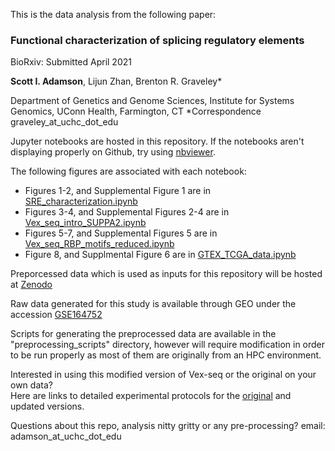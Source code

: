 This is the data analysis from the following paper:

<!-- [comment]: # (update with hyperlink when available) -->
### Functional characterization of splicing regulatory elements


BioRxiv: Submitted April 2021 

**Scott I. Adamson**, Lijun Zhan, Brenton R. Graveley*

Department of Genetics and Genome Sciences, Institute for Systems Genomics, UConn Health, Farmington, CT
*Correspondence graveley_at_uchc_dot_edu

Jupyter notebooks are hosted in this repository. If the notebooks aren't displaying properly on Github, try using [nbviewer](https://nbviewer.jupyter.org/).

The following figures are associated with each notebook:  
- Figures 1-2, and Supplemental Figure 1 are in [SRE_characterization.ipynb](https://github.com/scottiadamson/Splicing_regulatory_elements_paper/blob/main/SRE_characterization.ipynb)  
- Figures 3-4, and Supplemental Figures 2-4 are in [Vex_seq_intro_SUPPA2.ipynb](https://github.com/scottiadamson/Splicing_regulatory_elements_paper/blob/main/Vex_seq_intro_SUPPA2.ipynb)  
- Figures 5-7, and Supplemental Figures 5 are in [Vex_seq_RBP_motifs_reduced.ipynb](https://github.com/scottiadamson/Splicing_regulatory_elements_paper/blob/main/Vex_seq_RBP_motifs_reduced.ipynb)  
- Figure 8, and Supplmental Figure 6 are in [GTEX_TCGA_data.ipynb](https://github.com/scottiadamson/Splicing_regulatory_elements_paper/blob/main/GTEX_TCGA_data.ipynb)

Preporcessed data which is used as inputs for this repository will be hosted at [Zenodo](https://doi.org/10.5281/zenodo.4681667)

Raw data generated for this study is available through GEO under the accession [GSE164752](https://www.ncbi.nlm.nih.gov/geo/query/acc.cgi?acc=GSE164752)

Scripts for generating the preprocessed data are available in the "preprocessing_scripts" directory, however will require modification in order to be run properly as most of them are originally from an HPC environment.

<!-- [comment]: # (update with hyperlink for updated version when available) -->
Interested in using this modified version of Vex-seq or the original on your own data?  
Here are links to detailed experimental protocols for the [original](https://github.com/scottiadamson/Vex-seq/blob/master/Library_amplification_protocol.md) and updated versions.

Questions about this repo, analysis nitty gritty or any pre-processing?
email: adamson_at_uchc_dot_edu


